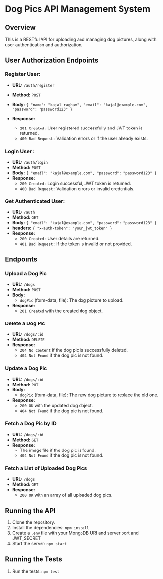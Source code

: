 # Dog Pics API Management System

## Overview

This is a RESTful API for uploading and managing dog pictures, along with user authentication and authorization.

## User Authorization Endpoints

### Register User: 

- **URL:** `/auth/register` 
- **Method:** `POST`
- **Body:** `{ "name": "kajal raghav", "email": "kajal@example.com", "password": "password123" }`

- **Response:**
  - `201 Created:` User registered successfully and JWT token is returned.
  - `400 Bad Request:` Validation errors or if the user already exists.

### Login User : 

- **URL:** `/auth/login` 
- **Method:** `POST`
- **Body:** `{ "email": "kajal@example.com", "password": "password123" }`
- **Response:**
  - `200 Created:` Login successful, JWT token is returned.
  - `400 Bad Request:` Validation errors or invalid credentials.

### Get Authenticated User:

- **URL:** `/auth` 
- **Method:** `GET`
- **Body:** `{ "email": "kajal@example.com", "password": "password123" }`
- **headers:** `{ "x-auth-token": "your_jwt_token" }`
- **Response:**
  - `200 Created:` User details are returned.
  - `401 Bad Request:` If the token is invalid or not provided.

## Endpoints

### Upload a Dog Pic

- **URL:** `/dogs`
- **Method:** `POST`
- **Body:**
  - `dogPic` (form-data, file): The dog picture to upload.
- **Response:**
  - `201 Created` with the created dog object.

### Delete a Dog Pic

- **URL:** `/dogs/:id`
- **Method:** `DELETE`
- **Response:**
  - `204 No Content` if the dog pic is successfully deleted.
  - `404 Not Found` if the dog pic is not found.

### Update a Dog Pic

- **URL:** `/dogs/:id`
- **Method:** `PUT`
- **Body:**
  - `dogPic` (form-data, file): The new dog picture to replace the old one.
- **Response:**
  - `200 OK` with the updated dog object.
  - `404 Not Found` if the dog pic is not found.

### Fetch a Dog Pic by ID

- **URL:** `/dogs/:id`
- **Method:** `GET`
- **Response:**
  - The image file if the dog pic is found.
  - `404 Not Found` if the dog pic is not found.

### Fetch a List of Uploaded Dog Pics

- **URL:** `/dogs`
- **Method:** `GET`
- **Response:**
  - `200 OK` with an array of all uploaded dog pics.

## Running the API

1. Clone the repository.
2. Install the dependencies: `npm install`
3. Create a `.env` file with your MongoDB URI and server port and JWT_SECRET.
4. Start the server: `npm start`

## Running the Tests

1. Run the tests: `npm test`
